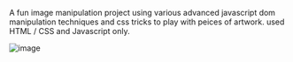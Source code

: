 A fun image manipulation project using various advanced javascript dom manipulation techniques and css tricks to play with peices of artwork.
used HTML / CSS and Javascript only.

![image](https://github.com/briendeau/Image-Manipulator/assets/62812999/628bd668-59d1-4604-becd-b2a8d556c5a3)
